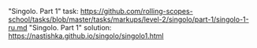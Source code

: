 "Singolo. Part 1" task: https://github.com/rolling-scopes-school/tasks/blob/master/tasks/markups/level-2/singolo/part-1/singolo-1-ru.md
"Singolo. Part 1" solution: https://nastishka.github.io/singolo/singolo1.html

